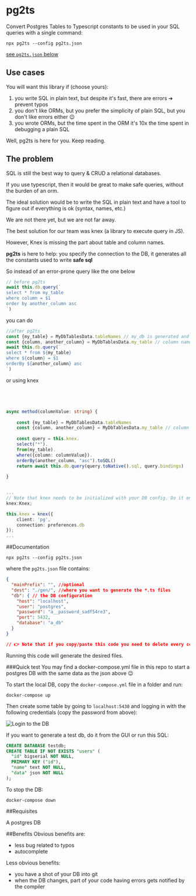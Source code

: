 # pg2ts
Convert Postgres Tables to Typescript constants to be used in your SQL queries with a single command:

```npx pg2ts --config pg2ts.json```

[see `pg2ts.json` below](#documentation)

## Use cases
You will want this library if (choose yours):
1) you write SQL in plain text, but despite it's fast, there are errors ➔ prevent typos
2) you don't like ORMs, but you prefer the simplicity of plain SQL, but you don't like errors either 😉
3) you wrote ORMs, but the time spent in the ORM it's 10x the time spent in debugging a plain SQL

Well, pg2ts is here for you. Keep reading.

## The problem

SQL is still the best way to query & CRUD a relational databases.

If you use typescript, then it would be great to make safe queries, 
without the burden of an orm.

The ideal solution would be to write the SQL in plain text and have 
a tool to figure out if everything is ok (syntax, names, etc.)

We are not there yet, but we are not far away.

The best solution for our team was knex (a library to execute query in JS).

However, Knex is missing the part about table and column names.

**pg2ts** is here to help: you specify the connection to the DB, it generates 
all the constants used to write **safe sql**

So instead of an error-prone query like the one below

```typescript
// before pg2ts
await this.db.query(`
select * from my_table
where column = $1
order by another_column asc
`)
```

you can do

```typescript
//after pg2ts
const {my_table} = MyDbTablesData.tableNames // my_db is generated and exported by pg2ts
const {column, another_column} = MyDbTablesData.my_table // column names are saved in the table name
await this.db.query(`
select * from ${my_table} 
where ${column} = $1
orderBy ${another_column} asc
`)
```

or using knex
```typescript




async method(columnValue: string) {
    
    const {my_table} = MyDbTablesData.tableNames
    const {column, another_column} = MyDbTablesData.my_table // column names are saved in the table name
    
    const query = this.knex.
    select("*").
    from(my_table).
    where({column: columnValue}).
    orderBy(another_column, "asc").toSQL()
    return await this.db.query(query.toNative().sql, query.bindings)
    
}


...
// Note that knex needs to be initialized with your DB config. Do it once somewhere:
knex:Knex;

this.knex = knex({
    client: 'pg',
    connection: preferences.db
});
...
```

##Documentation

```npx pg2ts --config pg2ts.json```

where the `pg2ts.json` file contains:

```json
{
  "mainPrefix": "", //optional
  "dest": "./gen/", //where you want to generate the *.ts files
  "db": { // the DB configuration
    "host": "localhost",
    "user": "postgres",
    "password": "a__password_sadf54re3",
    "port": 5432,
    "database": "a_db" 
  }
}

// 👉 Note that if you copy/paste this code you need to delete every comment. Json doesn't like comments 😉 
```
Running this code will generate the desired files.

[//]: # (###Generate at every change and make it part of your development process
npm install + package.json task + watch...)

###Quick test
You may find a docker-compose.yml file in this repo to start a postgres DB
with the same data as the json above 😉

To start the local DB, copy the `docker-compose.yml` file in a folder and run:

```docker-compose up```

Then create some table by going to `localhost:5430` and logging in with the 
following credentials (copy the password from above):

![Login to the DB](README/shot1.jpg)

If you want to generate a test db, do it from the GUI or run this SQL:

```sql
CREATE DATABASE testdb;
CREATE TABLE IF NOT EXISTS "users" (
  "id" bigserial NOT NULL,
  PRIMARY KEY ("id"),
  "name" text NOT NULL,
  "data" json NOT NULL
);
```


To stop the DB:

```docker-compose down```

##Requisites

A postgres DB

##Benefits
Obvious benefits are:
- less bug related to typos
- autocomplete

Less obvious benefits:
- you have a shot of your DB into git
- when the DB changes, part of your code having errors gets notified by the compiler
